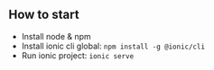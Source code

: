 ## How to start

* Install node & npm
* Install ionic cli global: `npm install -g @ionic/cli`
* Run ionic project: `ionic serve`

